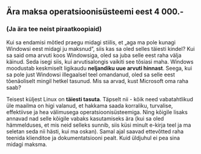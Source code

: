 <?php require("../../entete_et.php"); ?> <?php require("../../base.php"); ?>

<div id="corps">

<h2>&Auml;ra maksa operatsioonis&uuml;steemi eest 4 000.-</h2>

<h3>(Ja &auml;ra tee neist piraatkoopiaid)</h3>

<p>Kui sa endamisi m&otilde;tled praegu midagi stiilis, et &#8222;aga ma pole kunagi Windowsi eest
midagi ju maksnud&#8221;, siis kas sa oled selles t&auml;iesti kindel? Kui sa said oma arvuti koos
Windowsiga, oled sa juba selle eest raha v&auml;lja k&auml;inud. Seda isegi siis, kui
arvutisalongis vaikiti see t&otilde;siasi maha. Windows moodustab keskmiselt ligikaudu
<b>neljandiku uue arvuti hinnast</b>. Seega, kui sa pole just Windowsi illegaalsel teel omandanud,
oled sa selle eest t&otilde;en&auml;oliselt mingil hetkel tasunud. Mis sa arvad, kust Microsoft
oma raha saab?</p>

<p>Teisest k&uuml;ljest Linux on <b>t&auml;iesti tasuta</b>. T&auml;pselt nii - k&otilde;ik
need vabatahtlikud &uuml;le maailma on higi valanud, et hakkama saada korraliku, turvalise,
effektiivse ja hea v&auml;limusega operatsioonis&uuml;steemiga. Ning k&otilde;igile lisaks annavad
nad selle k&otilde;igile vabaks kasutamiseks &auml;ra (kui sa oled h&auml;mmelduses, et mis neid
selleks sunnib, siis k&uuml;si minult e-kirja teel ja ma seletan seda nii h&auml;sti, kui
ma oskan). Samal ajal saavad ettev&otilde;tted raha teenida klienditoe ja dokumentatsiooni pealt.
Kuid &uuml;ldjuhul ei pea sina midagi maksma.</p>

</div>
</body>
</html>
